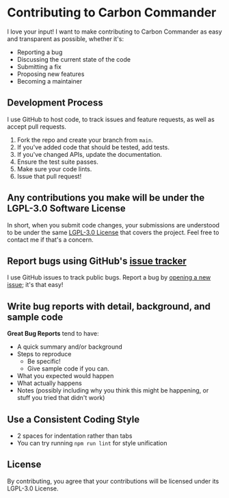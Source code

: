 # Contributing to Carbon Commander

I love your input! I want to make contributing to Carbon Commander as easy and transparent as possible, whether it's:

- Reporting a bug
- Discussing the current state of the code
- Submitting a fix
- Proposing new features
- Becoming a maintainer

## Development Process

I use GitHub to host code, to track issues and feature requests, as well as accept pull requests.

1. Fork the repo and create your branch from `main`.
2. If you've added code that should be tested, add tests.
3. If you've changed APIs, update the documentation.
4. Ensure the test suite passes.
5. Make sure your code lints.
6. Issue that pull request!

## Any contributions you make will be under the LGPL-3.0 Software License

In short, when you submit code changes, your submissions are understood to be under the same [LGPL-3.0 License](http://choosealicense.com/licenses/lgpl-3.0/) that covers the project. Feel free to contact me if that's a concern.

## Report bugs using GitHub's [issue tracker](https://github.com/carbonitex/carbon-commander/issues)

I use GitHub issues to track public bugs. Report a bug by [opening a new issue](https://github.com/carbonitex/carbon-commander/issues/new); it's that easy!

## Write bug reports with detail, background, and sample code

**Great Bug Reports** tend to have:

- A quick summary and/or background
- Steps to reproduce
  - Be specific!
  - Give sample code if you can.
- What you expected would happen
- What actually happens
- Notes (possibly including why you think this might be happening, or stuff you tried that didn't work)

## Use a Consistent Coding Style

* 2 spaces for indentation rather than tabs
* You can try running `npm run lint` for style unification

## License

By contributing, you agree that your contributions will be licensed under its LGPL-3.0 License. 